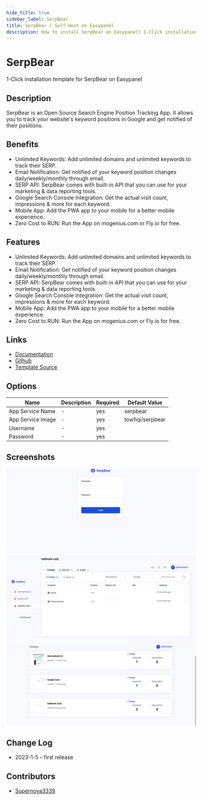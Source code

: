 ```yaml
---
hide_title: true
sidebar_label: SerpBear
title: SerpBear | Self-Host on Easypanel
description: How to install SerpBear on Easypanel? 1-Click installation template for SerpBear on Easypanel
---
```


<!-- generated -->

# SerpBear

1-Click installation template for SerpBear on Easypanel

## Description

SerpBear is an Open Source Search Engine Position Tracking App. It allows you to track your website&#39;s keyword positions in Google and get notified of their positions.

## Benefits

- Unlimited Keywords: Add unlimited domains and unlimited keywords to track their SERP.
- Email Notification: Get notified of your keyword position changes daily/weekly/monthly through email.
- SERP API: SerpBear comes with built-in API that you can use for your marketing & data reporting tools.
- Google Search Console Integration: Get the actual visit count, impressions & more for each keyword.
- Mobile App: Add the PWA app to your mobile for a better mobile experience.
- Zero Cost to RUN: Run the App on mogenius.com or Fly.io for free.

## Features

- Unlimited Keywords: Add unlimited domains and unlimited keywords to track their SERP.
- Email Notification: Get notified of your keyword position changes daily/weekly/monthly through email.
- SERP API: SerpBear comes with built-in API that you can use for your marketing & data reporting tools.
- Google Search Console Integration: Get the actual visit count, impressions & more for each keyword.
- Mobile App: Add the PWA app to your mobile for a better mobile experience.
- Zero Cost to RUN: Run the App on mogenius.com or Fly.io for free.

## Links

- [Documentation](https://docs.serpbear.com)
- [Github](https://github.com/towfiqi/serpbear)
- [Template Source](https://github.com/easypanel-io/templates/tree/main/templates/serpbear)

## Options

Name | Description | Required | Default Value
-|-|-|-
App Service Name | - | yes | serpbear
App Service Image | - | yes | towfiqi/serpbear
Username | - | yes | 
Password | - | yes | 

## Screenshots

![SerpBear Screenshot](./assets/screenshot1.png)
![SerpBear Screenshot](./assets/screenshot2.png)
![SerpBear Screenshot](./assets/screenshot3.png)

## Change Log

- 2023-1-5 – first release

## Contributors

- [Supernova3339](https://github.com/Supernova3339)
